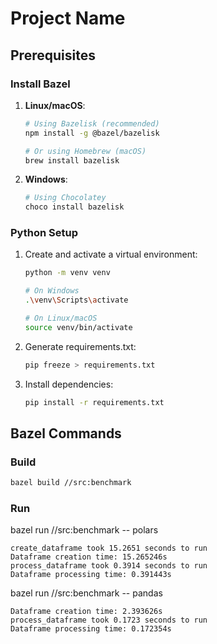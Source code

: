 # Project Name

## Prerequisites

### Install Bazel
1. **Linux/macOS**:
   ```bash
   # Using Bazelisk (recommended)
   npm install -g @bazel/bazelisk

   # Or using Homebrew (macOS)
   brew install bazelisk
   ```

2. **Windows**:
   ```bash
   # Using Chocolatey
   choco install bazelisk
   ```

### Python Setup
1. Create and activate a virtual environment:
   ```bash
   python -m venv venv
   
   # On Windows
   .\venv\Scripts\activate
   
   # On Linux/macOS
   source venv/bin/activate
   ```

2. Generate requirements.txt:
   ```bash
   pip freeze > requirements.txt
   ```

3. Install dependencies:
   ```bash
   pip install -r requirements.txt
   ```

## Bazel Commands

### Build
```bash
bazel build //src:benchmark
```

### Run
bazel run //src:benchmark -- polars
```Running benchmarks for polars_ops
create_dataframe took 15.2651 seconds to run
Dataframe creation time: 15.265246s
process_dataframe took 0.3914 seconds to run
Dataframe processing time: 0.391443s
```


bazel run //src:benchmark -- pandas
```Running benchmarks for pandas_ops
Dataframe creation time: 2.393626s
process_dataframe took 0.1723 seconds to run
Dataframe processing time: 0.172354s
```



